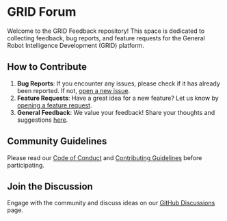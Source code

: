 # GRID Forum

Welcome to the GRID Feedback repository! This space is dedicated to collecting feedback, bug reports, and feature requests for the General Robot Intelligence Development (GRID) platform.

## How to Contribute

1. **Bug Reports**: If you encounter any issues, please check if it has already been reported. If not, [open a new issue](https://github.com/ScaledFoundations/GRID-Feedback/issues/new?template=bug_report.md).
2. **Feature Requests**: Have a great idea for a new feature? Let us know by [opening a feature request](https://github.com/ScaledFoundations/GRID-Feedback/issues/new?template=feature_request.md).
3. **General Feedback**: We value your feedback! Share your thoughts and suggestions [here](https://github.com/ScaledFoundations/GRID-Feedback/issues/new?template=general_feedback.md).

## Community Guidelines

Please read our [Code of Conduct](CODE_OF_CONDUCT.md) and [Contributing Guidelines](CONTRIBUTING.md) before participating.

## Join the Discussion

Engage with the community and discuss ideas on our [GitHub Discussions](https://github.com/ScaledFoundations/GRID-Feedback/discussions) page.